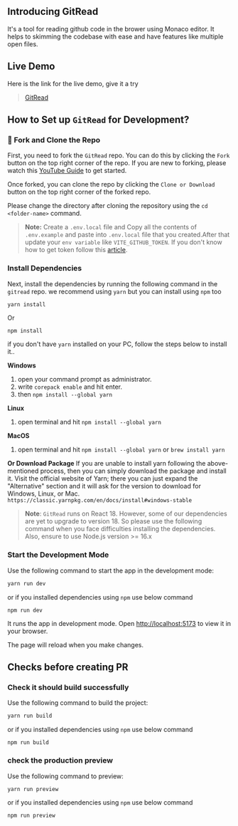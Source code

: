 ## Introducing GitRead

It's a tool for reading github code in the brower using Monaco editor. It helps to skimming the codebase with ease and have features like multiple open files.

## Live Demo

Here is the link for the live demo, give it a try

> [GitRead](https://gitread-eta.vercel.app/)

## How to Set up `GitRead` for Development?

### 🍴 Fork and Clone the Repo

First, you need to fork the `GitRead` repo. You can do this by clicking the `Fork` button on the top right corner of the repo. If you are new to forking, please watch this [YouTube Guide](https://www.youtube.com/watch?v=h8suY-Osn8Q) to get started.

Once forked, you can clone the repo by clicking the `Clone or Download` button on the top right corner of the forked repo.

Please change the directory after cloning the repository using the `cd <folder-name>` command.

> **Note:** Create a `.env.local` file and Copy all the contents of `.env.example` and paste into `.env.local` file that you created.After that update your `env variable` like `VITE_GITHUB_TOKEN`. If you don't know how to get token follow this [article](https://docs.github.com/en/authentication/keeping-your-account-and-data-secure/managing-your-personal-access-tokens).

### Install Dependencies

Next, install the dependencies by running the following command in the `gitread` repo. we recommend using `yarn` but you can install using `npm` too

```bash
yarn install
```

Or

```
npm install
```

if you don't have `yarn` installed on your PC, follow the steps below to install it..

**Windows**

1. open your command prompt as administrator.
2. write `corepack enable` and hit enter.
3. then `npm install --global yarn`

**Linux**

1. open terminal and hit `npm install --global yarn`

**MacOS**

1. open terminal and hit `npm install --global yarn`
   or
   `brew install yarn`

**Or Download Package**
If you are unable to install yarn following the above-mentioned process, then you can simply download the package and install it. Visit the official website of Yarn; there you can just expand the "Alternative" section and it will ask for the version to download for Windows, Linux, or Mac.
`https://classic.yarnpkg.com/en/docs/install#windows-stable`

> **Note**: `GitRead` runs on React 18. However, some of our dependencies are yet to upgrade to version 18. So please use the following command when you face difficulties installing the dependencies. Also, ensure to use Node.js version >= 16.x

### Start the Development Mode

Use the following command to start the app in the development mode:

```bash
yarn run dev
```

or if you installed dependencies using `npm` use below command

```
npm run dev
```

It runs the app in development mode. Open [http://localhost:5173](http://localhost:5173) to view it in your browser.

The page will reload when you make changes.

## Checks before creating PR

### Check it should build successfully

Use the following command to build the project:

```bash
yarn run build
```

or if you installed dependencies using `npm` use below command

```
npm run build
```

### check the production preview

Use the following command to preview:

```bash
yarn run preview
```

or if you installed dependencies using `npm` use below command

```
npm run preview
```
